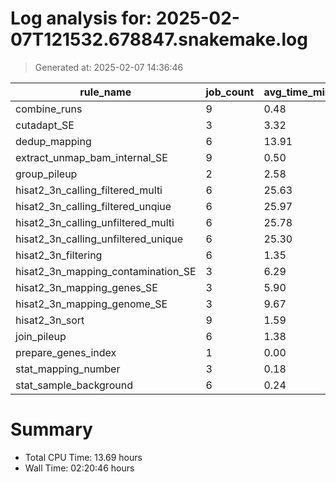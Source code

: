 # Log analysis for: 2025-02-07T121532.678847.snakemake.log
> Generated at: 2025-02-07 14:36:46

| rule_name                           | job_count | avg_time_min | total_time_min | threads |
| ----------------------------------- | --------- | ------------ | -------------- | ------- |
| combine_runs                        | 9         | 0.48         | 4.30           | 8       |
| cutadapt_SE                         | 3         | 3.32         | 9.97           | 36      |
| dedup_mapping                       | 6         | 13.91        | 83.47          | 3       |
| extract_unmap_bam_internal_SE       | 9         | 0.50         | 4.52           | 4       |
| group_pileup                        | 2         | 2.58         | 5.15           | 6       |
| hisat2_3n_calling_filtered_multi    | 6         | 25.63        | 153.77         | 5       |
| hisat2_3n_calling_filtered_unqiue   | 6         | 25.97        | 155.82         | 5       |
| hisat2_3n_calling_unfiltered_multi  | 6         | 25.78        | 154.68         | 5       |
| hisat2_3n_calling_unfiltered_unique | 6         | 25.30        | 151.78         | 5       |
| hisat2_3n_filtering                 | 6         | 1.35         | 8.10           | 4       |
| hisat2_3n_mapping_contamination_SE  | 3         | 6.29         | 18.88          | 10      |
| hisat2_3n_mapping_genes_SE          | 3         | 5.90         | 17.70          | 10      |
| hisat2_3n_mapping_genome_SE         | 3         | 9.67         | 29.02          | 28      |
| hisat2_3n_sort                      | 9         | 1.59         | 14.27          | 4       |
| join_pileup                         | 6         | 1.38         | 8.25           | 6       |
| prepare_genes_index                 | 1         | 0.00         | 0.00           | 12      |
| stat_mapping_number                 | 3         | 0.18         | 0.55           | 4       |
| stat_sample_background              | 6         | 0.24         | 1.42           | 2       |

# Summary 
* Total CPU Time: 13.69 hours
* Wall Time: 02:20:46 hours
